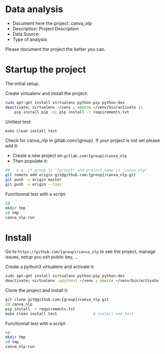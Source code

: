 # Data analysis
- Document here the project: canva_nlp
- Description: Project Description
- Data Source:
- Type of analysis:

Please document the project the better you can.

# Startup the project

The initial setup.

Create virtualenv and install the project:
```bash
sudo apt-get install virtualenv python-pip python-dev
deactivate; virtualenv ~/venv ; source ~/venv/bin/activate ;\
    pip install pip -U; pip install -r requirements.txt
```

Unittest test:
```bash
make clean install test
```

Check for canva_nlp in gitlab.com/{group}.
If your project is not set please add it:

- Create a new project on `gitlab.com/{group}/canva_nlp`
- Then populate it:

```bash
##   e.g. if group is "{group}" and project_name is "canva_nlp"
git remote add origin git@github.com:{group}/canva_nlp.git
git push -u origin master
git push -u origin --tags
```

Functionnal test with a script:

```bash
cd
mkdir tmp
cd tmp
canva_nlp-run
```

# Install

Go to `https://github.com/{group}/canva_nlp` to see the project, manage issues,
setup you ssh public key, ...

Create a python3 virtualenv and activate it:

```bash
sudo apt-get install virtualenv python-pip python-dev
deactivate; virtualenv -ppython3 ~/venv ; source ~/venv/bin/activate
```

Clone the project and install it:

```bash
git clone git@github.com:{group}/canva_nlp.git
cd canva_nlp
pip install -r requirements.txt
make clean install test                # install and test
```
Functionnal test with a script:

```bash
cd
mkdir tmp
cd tmp
canva_nlp-run
```
